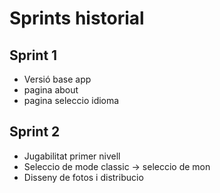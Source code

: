 # Sprints historial

## Sprint 1
- Versió base app
- pagina about
- pagina seleccio idioma


## Sprint 2
- Jugabilitat primer nivell
- Seleccio de mode classic -> seleccio de mon
- Disseny de fotos i distribucio 
